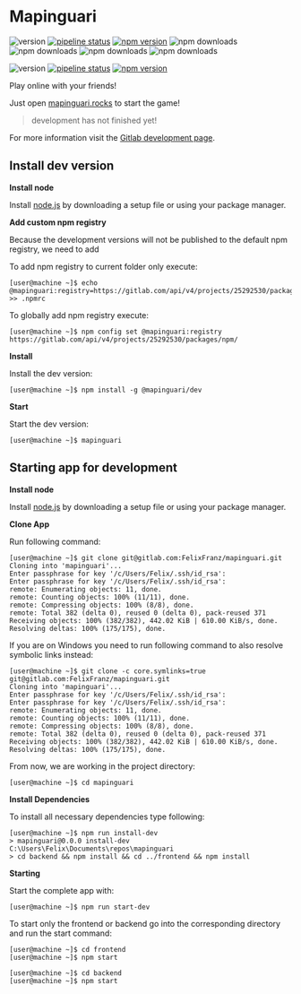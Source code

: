 # Mapinguari

![version](https://shields.io/badge/version-stable-blue)
[![pipeline status](https://gitlab.com/FelixFranz/mapinguari/badges/tags/pipeline.svg)](https://gitlab.com/FelixFranz/mapinguari/-/pipelines/tags/latest)
[![npm version](https://img.shields.io/npm/v/mapinguari)](https://www.npmjs.com/package/mapinguari)
![npm downloads](https://img.shields.io/npm/dw/mapinguari)
![npm downloads](https://img.shields.io/npm/dm/mapinguari)
![npm downloads](https://img.shields.io/npm/dy/mapinguari)
![npm downloads](https://img.shields.io/npm/dt/mapinguari)

![version](https://shields.io/badge/version-development-blue)
[![pipeline status](https://gitlab.com/FelixFranz/mapinguari/badges/master/pipeline.svg)](https://gitlab.com/FelixFranz/mapinguari/-/pipelines/master/latest)
[![npm version](https://img.shields.io/npm/v/@mapinguari/dev?registry_uri=https%3A%2F%2Fgitlab.com%2Fapi%2Fv4%2Fprojects%2F25292530%2Fpackages%2Fnpm)](https://gitlab.com/FelixFranz/mapinguari/-/packages)

Play online with your friends!

Just open [mapinguari.rocks](https://mapinguari.rocks) to start the game!
> development has not finished yet!

For more information visit the [Gitlab development page](https://gitlab.com/FelixFranz/mapinguari).

## Install dev version

**Install node**

Install [node.js](https://nodejs.org/en/download/) by downloading a setup file or using your package manager.

**Add custom npm registry**

Because the development versions will not be published to the default npm registry, we need to add 

To add npm registry to current folder only execute:

```shell
[user@machine ~]$ echo @mapinguari:registry=https://gitlab.com/api/v4/projects/25292530/packages/npm/ >> .npmrc
```

To globally add npm registry execute:

```shell
[user@machine ~]$ npm config set @mapinguari:registry https://gitlab.com/api/v4/projects/25292530/packages/npm/
```

**Install**

Install the dev version:

```shell
[user@machine ~]$ npm install -g @mapinguari/dev
```

**Start**

Start the dev version:

```shell
[user@machine ~]$ mapinguari
```

## Starting app for development

**Install node**

Install [node.js](https://nodejs.org/en/download/) by downloading a setup file or using your package manager.

**Clone App**

Run following command:

```shell
[user@machine ~]$ git clone git@gitlab.com:FelixFranz/mapinguari.git
Cloning into 'mapinguari'...
Enter passphrase for key '/c/Users/Felix/.ssh/id_rsa':
Enter passphrase for key '/c/Users/Felix/.ssh/id_rsa':
remote: Enumerating objects: 11, done.
remote: Counting objects: 100% (11/11), done.
remote: Compressing objects: 100% (8/8), done.
remote: Total 382 (delta 0), reused 0 (delta 0), pack-reused 371
Receiving objects: 100% (382/382), 442.02 KiB | 610.00 KiB/s, done.
Resolving deltas: 100% (175/175), done.
```

If you are on Windows you need to run following command to also resolve symbolic links instead:

```shell
[user@machine ~]$ git clone -c core.symlinks=true git@gitlab.com:FelixFranz/mapinguari.git
Cloning into 'mapinguari'...
Enter passphrase for key '/c/Users/Felix/.ssh/id_rsa':
Enter passphrase for key '/c/Users/Felix/.ssh/id_rsa':
remote: Enumerating objects: 11, done.
remote: Counting objects: 100% (11/11), done.
remote: Compressing objects: 100% (8/8), done.
remote: Total 382 (delta 0), reused 0 (delta 0), pack-reused 371
Receiving objects: 100% (382/382), 442.02 KiB | 610.00 KiB/s, done.
Resolving deltas: 100% (175/175), done.
```

From now, we are working in the project directory:

```shell
[user@machine ~]$ cd mapinguari
```

**Install Dependencies**

To install all necessary dependencies type following:

```shell
[user@machine ~]$ npm run install-dev
> mapinguari@0.0.0 install-dev C:\Users\Felix\Documents\repos\mapinguari
> cd backend && npm install && cd ../frontend && npm install
```

**Starting**

Start the complete app with:

```shell
[user@machine ~]$ npm run start-dev
```

To start only the frontend or backend go into the corresponding directory and run the start command:

```shell
[user@machine ~]$ cd frontend
[user@machine ~]$ npm start
```

```shell
[user@machine ~]$ cd backend
[user@machine ~]$ npm start
```
